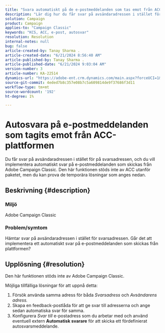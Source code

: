 ```yaml
---
title: "Svara automatiskt på de e-postmeddelanden som tas emot från ACC-plattformen"
description: "Lär dig hur du får svar på avsändaradressen i stället för svarsadressen från Adobe Campaign Classic-plattformen."
solution: Campaign
product: Campaign
applies-to: "Campaign Classic"
keywords: "KCS, ACC, e-post, autosvar"
resolution: Resolution
internal-notes: null
bug: false
article-created-by: Tanay Sharma .
article-created-date: "6/21/2024 8:56:40 AM"
article-published-by: Tanay Sharma .
article-published-date: "6/21/2024 9:03:04 AM"
version-number: 3
article-number: KA-22514
dynamics-url: "https://adobe-ent.crm.dynamics.com/main.aspx?forceUCI=1&pagetype=entityrecord&etn=knowledgearticle&id=b518b72a-ac2f-ef11-840a-000d3a5b439f"
source-git-commit: 4eded7b8c357e08b7c5a609814de9f37686f3d11
workflow-type: tm+mt
source-wordcount: '192'
ht-degree: 1%

---
```


# Autosvara på e-postmeddelanden som tagits emot från ACC-plattformen


Du får svar på avsändaradressen i stället för på svarsadressen, och du vill implementera automatiskt svar på e-postmeddelanden som skickas från Adobe Campaign Classic. Den här funktionen stöds inte av ACC utanför paketet, men du kan prova de temporära lösningar som anges nedan.

## Beskrivning {#description}


### Miljö

Adobe Campaign Classic



### Problem/symtom

Hämtar svar på avsändaradressen i stället för svarsadressen. Går det att implementera ett automatiskt svar på e-postmeddelanden som skickas från plattformen?


## Upplösning {#resolution}


Den här funktionen stöds inte av Adobe Campaign Classic.

Möjliga tillfälliga lösningar för att uppnå detta:

1. Försök använda samma adress för båda *Svarsadress* och *Avsändarens adress.*
2. Skapa en feedback-postlåda för att ge svar till adresserna och ange sedan automatiska svar för samma.
3. Konfigurera *Svar till* e-postadress som du arbetar med och använd eventuell extern <b>Automatisk svarare</b> för att skicka ett fördefinierat autosvarsmeddelande.

